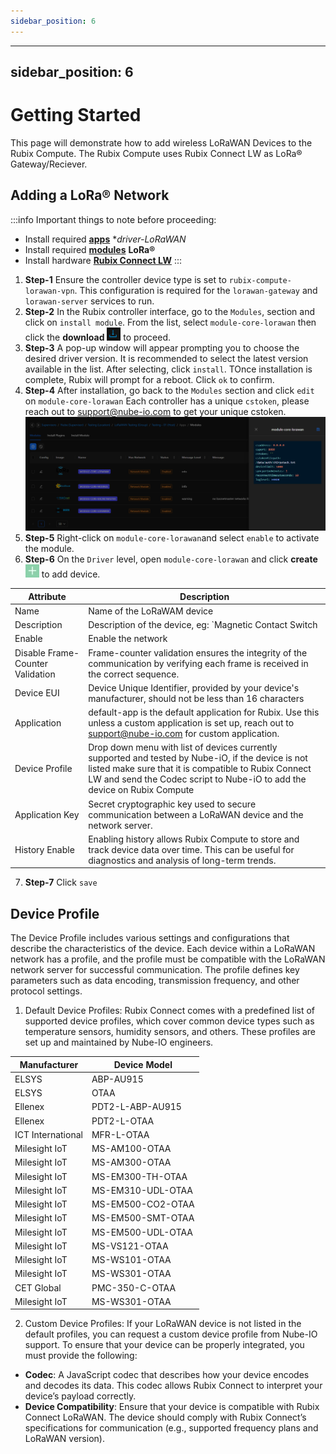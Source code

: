 ```yaml
---
sidebar_position: 6
---
```


---
sidebar_position: 6
---

# Getting Started

This page will demonstrate how to add wireless LoRaWAN Devices to the Rubix Compute.
The Rubix Compute uses Rubix Connect LW as LoRa® Gateway/Reciever. 

## Adding a LoRa® Network

:::info 
Important things to note before proceeding:
* Install required **[apps](../../../setup/apps.md)** **driver-LoRaWAN*
* Install required **[modules](../../../setup/Modules.md)** **LoRa®** 
* Install hardware **[Rubix Connect LW](/docs/hardware/expansion-modules/rc-lw/user-manual.md)**
:::



1. **Step-1** Ensure the controller device type is set to `rubix-compute-lorawan-vpn`. This configuration is required for the `lorawan-gateway` and `lorawan-server` services to run.
2. **Step-2**  In the Rubix controller interface, go to the `Modules`, section and click on `install module`. From the list, select `module-core-lorawan` then click the **download** ![add icon](download.png)  to proceed.
3. **Step-3** A pop-up window will appear prompting you to choose the desired driver version. It is recommended to select the latest version available in the list. After selecting, click `install`. TOnce installation is complete, Rubix will prompt for a reboot. Click `ok` to confirm.
4. **Step-4** After installation, go back to the `Modules`  section and click `edit` on `module-core-lorawan` Each controller has a unique `cstoken`, please reach out to support@nube-io.com to get your unique cstoken. 
![max800px](cstoken.png)
5. **Step-5** Right-click on `module-core-lorawan`and select `enable` to activate the module. 
6. **Step-6** On the `Driver` level, open `module-core-lorawan` and click **create** ![add icon](../../../img/apps/add-button.png) to add device.

| Attribute                       | Description                                                                           |
|---------------------------------|---------------------------------------------------------------------------------------|
| Name                            | Name of the LoRaWAM device                                                            |
| Description                     | Description of the device, eg: `Magnetic Contact Switch                               |
|Enable                           |Enable the network                                                                     |
| Disable Frame-Counter Validation| Frame-counter validation ensures the integrity of the communication by verifying each frame is received in the correct sequence.|
| Device EUI                      | Device Unique Identifier, provided by your device's manufacturer, should not be less than 16 characters |
|Application                      |default-app is the default application for Rubix. Use this unless a custom application is set up, reach out to support@nube-io.com for custom application.|
|Device Profile                   | Drop down menu with list of devices currently supported and tested by Nube-iO, if the device is not listed make sure that it is compatible to Rubix Connect LW and send the Codec script to Nube-iO to add the device on Rubix Compute|
|Application Key                  | Secret cryptographic key used to secure communication between a LoRaWAN device and the network server.|
|History Enable                   | Enabling history allows Rubix Compute to store and track device data over time. This can be useful for diagnostics and analysis of long-term trends.|

7. **Step-7** Click `save`

## Device Profile

The Device Profile includes various settings and configurations that describe the characteristics of the device. Each device within a LoRaWAN network has a profile, and the profile must be compatible with the LoRaWAN network server for successful communication. The profile defines key parameters such as data encoding, transmission frequency, and other protocol settings.

1. Default Device Profiles: Rubix Connect comes with a predefined list of supported device profiles, which cover common device types such as temperature sensors, humidity sensors, and others. These profiles are set up and maintained by Nube-IO engineers.


| **Manufacturer**                         | **Device Model**                          |
|------------------------------------------|-------------------------------------------|
| ELSYS                                    | ABP-AU915                                 |
| ELSYS                                    | OTAA                                      |
| Ellenex                                  | PDT2-L-ABP-AU915                          |
| Ellenex                                  | PDT2-L-OTAA                               |
| ICT International                        | MFR-L-OTAA                                |
| Milesight IoT                            | MS-AM100-OTAA                             |
| Milesight IoT                            | MS-AM300-OTAA                             |
| Milesight IoT                            | MS-EM300-TH-OTAA                          |
| Milesight IoT                            | MS-EM310-UDL-OTAA                         |
| Milesight IoT                            | MS-EM500-CO2-OTAA                         |
| Milesight IoT                            | MS-EM500-SMT-OTAA                         |
| Milesight IoT                            | MS-EM500-UDL-OTAA                         |
| Milesight IoT                            | MS-VS121-OTAA                             |
| Milesight IoT                            |MS-WS101-OTAA                              |
| Milesight IoT                            |MS-WS301-OTAA                              |
| CET Global                               |PMC-350-C-OTAA                             |
| Milesight IoT                            |MS-WS301-OTAA                              |

2. Custom Device Profiles: If your LoRaWAN device is not listed in the default profiles, you can request a custom device profile from Nube-IO support. To ensure that your device can be properly integrated, you must provide the following:

* **Codec**: A JavaScript codec that describes how your device encodes and decodes its data. This codec allows Rubix Connect to interpret your device’s payload correctly.
* **Device Compatibility**: Ensure that your device is compatible with Rubix Connect LoRaWAN. The device should comply with Rubix Connect’s specifications for communication (e.g., supported frequency plans and LoRaWAN version).



